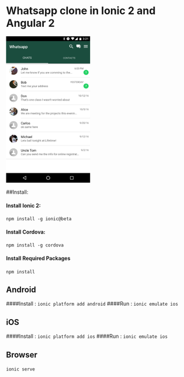 # Whatsapp clone in Ionic 2 and Angular 2



<img src="screenshot.png" data-canonical-src="screenshot.png" width="230" height="400" />


##Install:

#### Install Ionic 2:       
`npm install -g ionic@beta`
#### Install Cordova:        
`npm install -g cordova`
#### Install Required Packages
`npm install`

## Android

####Install : 
`ionic platform add android`
####Run     : 
`ionic emulate ios`


## iOS
 
####Install : 
`ionic platform add ios`
####Run     : 
`ionic emulate ios`

## Browser

`ionic serve`





